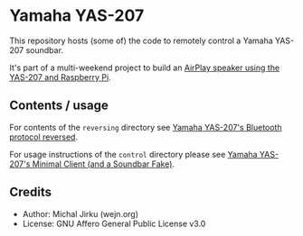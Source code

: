 # Yamaha YAS-207

This repository hosts (some of) the code to remotely control
a Yamaha YAS-207 soundbar.

It's part of a multi-weekend project to build an [AirPlay speaker
using the YAS-207 and Raspberry Pi](https://wejn.org/2021/04/multi-weekend-project-reversing-yamaha-yas-207-remote-control/).

## Contents / usage

For contents of the `reversing` directory see [Yamaha YAS-207's Bluetooth protocol
reversed](https://wejn.org/2021/04/yas-207-bluetooth-protocol-reversed/).

For usage instructions of the `control` directory please see [Yamaha YAS-207's
Minimal Client (and a Soundbar Fake)](http://wejn.org/2021/04/yas-207-minimal-client-and-a-soundbar-fake/).

## Credits

* Author: Michal Jirku (wejn.org)
* License: GNU Affero General Public License v3.0

